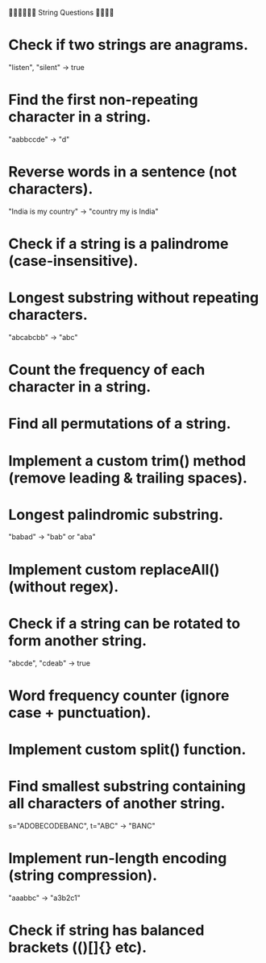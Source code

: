 🔹🔹🔹🔹🔹🔹 String Questions 🔹🔹🔹🔹

# Check if two strings are anagrams.
"listen", "silent" → true

# Find the first non-repeating character in a string.
"aabbccde" → "d"

# Reverse words in a sentence (not characters).
"India is my country" → "country my is India"

# Check if a string is a palindrome (case-insensitive).
# Longest substring without repeating characters.
"abcabcbb" → "abc"

# Count the frequency of each character in a string.
# Find all permutations of a string.
# Implement a custom trim() method (remove leading & trailing spaces).

# Longest palindromic substring.
"babad" → "bab" or "aba"

# Implement custom replaceAll() (without regex).
# Check if a string can be rotated to form another string.
"abcde", "cdeab" → true

# Word frequency counter (ignore case + punctuation).
# Implement custom split() function.

# Find smallest substring containing all characters of another string.
s="ADOBECODEBANC", t="ABC" → "BANC"

# Implement run-length encoding (string compression).
"aaabbc" → "a3b2c1"

# Check if string has balanced brackets (()[]{} etc).